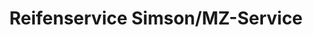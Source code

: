 ---
title: "Reifenservice Simson/MZ-Service"
url: /meerane/reifenservice-simson-mz-service/
shop: Reifen
---